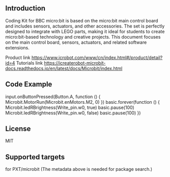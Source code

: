## Introduction
Coding Kit for BBC micro:bit is based on the micro:bit main control board and includes sensors, actuators, and other accessories. The set is perfectly designed to integrate with LEGO parts, making it ideal for students to create micro:bit-based technology and creative projects. This document focuses on the main control board, sensors, actuators, and related software extensions.

Product link https://www.icrobot.com/www/cn/index.html#/product/detail?id=4
Tutorials link https://icreaterobot-microbit-docs.readthedocs.io/en/latest/docs/Microbit/index.html

## Code Example

input.onButtonPressed(Button.A, function () {
    Microbit.MotorRun(Microbit.enMotors.M2, 0)
})
basic.forever(function () {
    Microbit.ledRBrightness(Write_pin.w0, true)
    basic.pause(100)
    Microbit.ledRBrightness(Write_pin.w0, false)
    basic.pause(100)
})


## License
MIT

## Supported targets
for PXT/microbit (The metadata above is needed for package search.)
